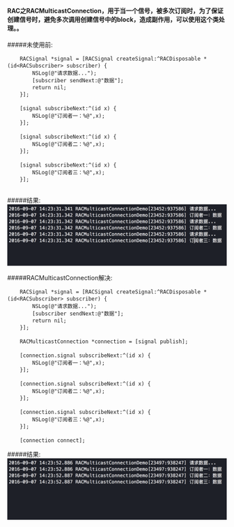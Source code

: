 #### RAC之RACMulticastConnection，用于当一个信号，被多次订阅时，为了保证创建信号时，避免多次调用创建信号中的block，造成副作用，可以使用这个类处理。。

#####未使用前:
```
    RACSignal *signal = [RACSignal createSignal:^RACDisposable *(id<RACSubscriber> subscriber) {
        NSLog(@"请求数据...");
        [subscriber sendNext:@"数据"];
        return nil;
    }];
    
    [signal subscribeNext:^(id x) {
        NSLog(@"订阅者一：%@",x);
    }];
    
    [signal subscribeNext:^(id x) {
        NSLog(@"订阅者二：%@",x);
    }];
    
    [signal subscribeNext:^(id x) {
        NSLog(@"订阅者三：%@",x);
    }];


```
#####结果:
![](RACMulticastConnectionDemo1.png)

#####RACMulticastConnection解决:
```
    RACSignal *signal = [RACSignal createSignal:^RACDisposable *(id<RACSubscriber> subscriber) {
        NSLog(@"请求数据...");
        [subscriber sendNext:@"数据"];
        return nil;
    }];
    
    RACMulticastConnection *connection = [signal publish];
    
    [connection.signal subscribeNext:^(id x) {
        NSLog(@"订阅者一：%@",x);
    }];
    
    [connection.signal subscribeNext:^(id x) {
        NSLog(@"订阅者二：%@",x);
    }];
    
    [connection.signal subscribeNext:^(id x) {
        NSLog(@"订阅者三：%@",x);
    }];
    
    [connection connect];

```
#####结果:
![](RACMulticastConnectionDemo2.png)
